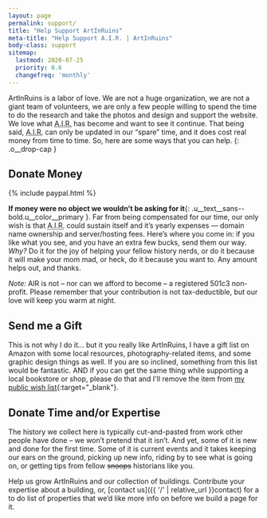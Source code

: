 ```yaml
---
layout: page
permalink: support/
title: "Help Support ArtInRuins"
meta-title: "Help Support A.I.R. | ArtInRuins"
body-class: support
sitemap:
  lastmod: 2020-07-25
  priority: 0.6
  changefreq: 'monthly'
---
```


ArtInRuins is a labor of love. We are not a huge organization, we are not a giant team of volunteers, we are only a few people willing to spend the time to do the research and take the photos and design and support the website. We love what <abbr title="ArtInRuins">A.I.R.</abbr> has become and want to see it continue. That being said, <abbr title="ArtInRuins">A.I.R.</abbr> can only be updated in our “spare” time, and it does cost real money from time to time. So, here are some ways that you can help.
{: .o__drop-cap }

## Donate Money

{% include paypal.html %}

**If money were no object we wouldn’t be asking for it**{: .u__text__sans--bold.u__color__primary }. Far from being compensated for our time, our only wish is that <abbr title="ArtInRuins">A.I.R.</abbr> could sustain itself and it’s yearly expenses — domain name ownership and server/hosting fees. Here’s where you come in: if you like what you see, and you have an extra few bucks, send them our way. _Why?_ Do it for the joy of helping your fellow history nerds, or do it because it will make your mom mad, or heck, do it because you want to. Any amount helps out, and thanks. 

_Note:_ AIR is not – nor can we afford to become – a registered 501c3 non-profit. Please remember that your contribution is not tax-deductible, but our love will keep you warm at night. 


## Send me a Gift

This is not why I do it… but it you really like ArtInRuins, I have a gift list on Amazon with some local resources, photography-related items, and some graphic design things as well. If you are so inclined, something from this list would be fantastic. AND if you can get the same thing while supporting a local bookstore or shop, please do that and I'll remove the item from [my public wish list](//www.amazon.com/gp/registry/wishlist/2NUTLG5EDL7U8/ref=cm_wl_huc_view){:target="_blank"}.


## Donate Time and/or Expertise

The history we collect here is typically cut-and-pasted from work other people have done – we won’t pretend that it isn’t. And yet, some of it is new and done for the first time. Some of it is current events and it takes keeping our ears on the ground, picking up new info, riding by to see what is going on, or getting tips from fellow <strike>snoops</strike> historians like you.

Help us grow ArtInRuins and our collection of buildings. Contribute your expertise about a building, or, [contact us]({{ '/' | relative_url }}contact) for a to do list of properties that we’d like more info on before we build a page for it.
